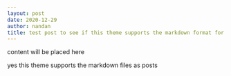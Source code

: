```yaml
---
layout: post
date: 2020-12-29
author: nandan
title: test post to see if this theme supports the markdown format for posts
---
```


content will be placed here

yes this theme supports the markdown files as posts